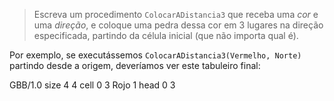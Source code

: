 > Escreva um procedimento `ColocarADistancia3` que receba uma _cor_ e uma _direção_, e coloque uma pedra dessa cor em 3 lugares na direção especificada, partindo da célula inicial (que não importa qual é).

Por exemplo, se executássemos `ColocarADistancia3(Vermelho, Norte)` partindo desde a origem, deveríamos ver este tabuleiro final:

<gs-board>
  GBB/1.0
    size 4 4
    cell 0 3 Rojo 1
    head 0 3
</gs-board>